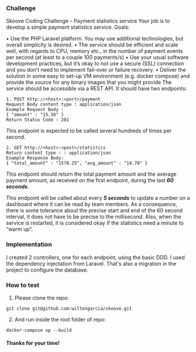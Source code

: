 ### Challenge

Skoove Coding Challenge – Payment statistics service
Your job is to develop a simple payment statistics service. Goals:

• Use the PHP Laravel platform. You may use additional technologies, but overall
simplicity is desired.
• The service should be efficient and scale well, with regards to CPU, memory etc., in
the number of payment events per second (at least to a couple 100 payments/s)
• Use your usual software development practices, but it’s okay to not use a secure
(SSL) connection and you don’t need to implement fail-over or failure recovery.
• Deliver the solution in some easy to set-up VM environment (e.g. docker compose)
and provide the source for any binary images that you might provide
The service should be accessible via a REST API. It should have two endpoints:
```
1. POST http://<host>:<port>/payment
Request Body content type : application/json
Example Request Body :
{ "amount" : "15.50" }
Return Status Code : 201
```
This endpoint is expected to be called several hundreds of times per second.
```
2. GET http://<host>:<post>/statistics
Return content type : : application/json
Example Response Body:
{ "total_amount" : "1578.25", "avg_amount" : "14.78" }
```
This endpoint should return the total payment amount and the average payment amount,
as received on the first endpoint, during the last ***60 seconds***.

This endpoint will be called about every ***5 seconds*** to update a number on a dashboard where it can be read by team members. As a consequence, there is some tolerance about the precise start and end of the 60 second interval, it does not have to be precise to the millisecond. Also, when the service is restarted, it is considered okay if the statistics need a minute to “warm up”.

### Implementation

I created 2 controllers, one for each endpoint, using the basic DDD. I used the dependency injectation from Laravel. That's also a migration in the project to configure the database.

### How to test

1. Please clone the repo:
```
git clone git@github.com:wiltongarcia/skoove.git
```
2. And run inside the root folder of repo:
```
docker-compose up --build
```

#### Thanks for your time!

